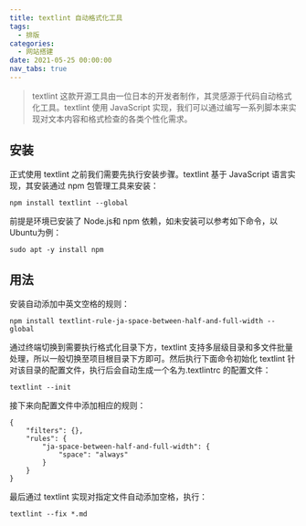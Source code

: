 ```yaml
---
title: textlint 自动格式化工具
tags:
  - 排版
categories:
  - 网站搭建
date: 2021-05-25 00:00:00
nav_tabs: true
---
```


> textlint 这款开源工具由一位日本的开发者制作，其灵感源于代码自动格式化工具。textlint 使用 JavaScript 实现，我们可以通过编写一系列脚本来实现对文本内容和格式检查的各类个性化需求。

<!-- more -->

## 安装

正式使用 textlint 之前我们需要先执行安装步骤。textlint 基于 JavaScript 语言实现，其安装通过 npm 包管理工具来安装：

```
npm install textlint --global
```

前提是环境已安装了 Node.js和 npm 依赖，如未安装可以参考如下命令，以Ubuntu为例：

```
sudo apt -y install npm
```

## 用法

安装自动添加中英文空格的规则：

```
npm install textlint-rule-ja-space-between-half-and-full-width --global
```

通过终端切换到需要执行格式化目录下方，textlint 支持多层级目录和多文件批量处理，所以一般切换至项目根目录下方即可。然后执行下面命令初始化 textlint 针对该目录的配置文件，执行后会自动生成一个名为.textlintrc 的配置文件：

```
textlint --init
```

接下来向配置文件中添加相应的规则：

```
{
    "filters": {},
    "rules": {
        "ja-space-between-half-and-full-width": {
            "space": "always"
        }
    }
}
```

最后通过 textlint 实现对指定文件自动添加空格，执行：

```
textlint --fix *.md
```
